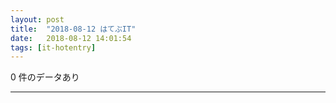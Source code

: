 ```yaml
---
layout: post
title:  "2018-08-12 はてぶIT"
date:   2018-08-12 14:01:54
tags: [it-hotentry]
---
```

0 件のデータあり

<hr>
